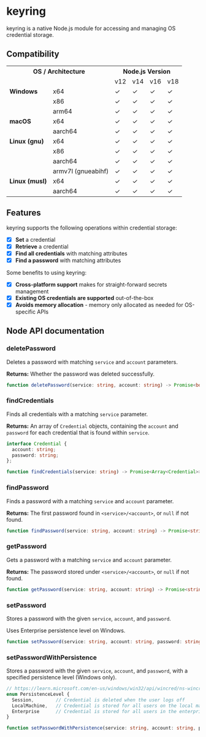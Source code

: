# keyring

keyring is a native Node.js module for accessing and managing OS credential storage.

## Compatibility

<table>
    <tr>
        <th colspan="2">OS / Architecture</th>
        <th colspan="4">Node.js Version</th>
    </tr>
    <tr>
        <td colspan="2"></td>
        <td>v12</td>
        <td>v14</td>
        <td>v16</td>
        <td>v18</td>
    </tr>
    <tr>
        <td><b>Windows</b></td>
        <td>x64</td>
        <td>✓</td>
        <td>✓</td>
        <td>✓</td>
        <td>✓</td>
    </tr>
    <tr>
        <td></td>
        <td>x86</td>
        <td>✓</td>
        <td>✓</td>
        <td>✓</td>
        <td>✓</td>
    </tr>
    <tr>
        <td></td>
        <td>arm64</td>
        <td>✓</td>
        <td>✓</td>
        <td>✓</td>
        <td>✓</td>
    </tr>
    <tr>
        <td><b>macOS</b></td>
        <td>x64</td>
        <td>✓</td>
        <td>✓</td>
        <td>✓</td>
        <td>✓</td>
    </tr>
    <tr>
        <td></td>
        <td>aarch64</td>
        <td>✓</td>
        <td>✓</td>
        <td>✓</td>
        <td>✓</td>
    </tr>
    <tr>
        <td><b>Linux (gnu)</b></td>
        <td>x64</td>
        <td>✓</td>
        <td>✓</td>
        <td>✓</td>
        <td>✓</td>
    </tr>
    <tr>
        <td></td>
        <td>x86</td>
        <td>✓</td>
        <td>✓</td>
        <td>✓</td>
        <td>✓</td>
    </tr>
    <tr>
        <td></td>
        <td>aarch64</td>
        <td>✓</td>
        <td>✓</td>
        <td>✓</td>
        <td>✓</td>
    </tr>
    <tr>
        <td></td>
        <td>armv7l (gnueabihf)</td>
        <td>✓</td>
        <td>✓</td>
        <td>✓</td>
        <td>✓</td>
    </tr>
    <tr>
        <td><b>Linux (musl)</b></td>
        <td>x64</td>
        <td>✓</td>
        <td>✓</td>
        <td>✓</td>
        <td>✓</td>
    </tr>
    <tr>
        <td></td>
        <td>aarch64</td>
        <td>✓</td>
        <td>✓</td>
        <td>✓</td>
        <td>✓</td>
    </tr>
</table>

## Features

keyring supports the following operations within credential storage:

- [x] **Set** a credential
- [x] **Retrieve** a credential
- [x] **Find all credentials** with matching attributes
- [x] **Find a password** with matching attributes

Some benefits to using keyring:

- [x] **Cross-platform support** makes for straight-forward secrets management
- [x] **Existing OS credentials are supported** out-of-the-box
- [x] **Avoids memory allocation** - memory only allocated as needed for OS-specific APIs

## Node API documentation

### deletePassword

Deletes a password with matching `service` and `account` parameters.

**Returns:** Whether the password was deleted successfully.

```ts
function deletePassword(service: string, account: string) -> Promise<boolean>
```

### findCredentials

Finds all credentials with a matching `service` parameter.

**Returns:** An array of `Credential` objects, containing the `account` and `password` for each credential that is found within `service`.

```ts
interface Credential {
  account: string;
  password: string;
};

function findCredentials(service: string) -> Promise<Array<Credential>>
```

### findPassword

Finds a password with a matching `service` and `account` parameter.

**Returns:** The first password found in `<service>/<account>`, or `null` if not found.

```ts
function findPassword(service: string, account: string) -> Promise<string | null>
```

### getPassword

Gets a password with a matching `service` and `account` parameter.

**Returns:** The password stored under `<service>/<account>`, or `null` if not found.

```ts
function getPassword(service: string, account: string) -> Promise<string | null>
```

### setPassword

Stores a password with the given `service`, `account`, and `password`.

Uses Enterprise persistence level on Windows.

```ts
function setPassword(service: string, account: string, password: string) -> Promise<void>
```

### setPasswordWithPersistence

Stores a password with the given `service`, `account`, and `password`, with a specified persistence level (Windows only).

```ts
// https://learn.microsoft.com/en-us/windows/win32/api/wincred/ns-wincred-credentiala#members
enum PersistenceLevel {
  Session,        // Credential is deleted when the user logs off
  LocalMachine,   // Credential is stored for all users on the local machine
  Enterprise      // Credential is stored for all users in the enterprise domain (default)
}

function setPasswordWithPersistence(service: string, account: string, password: string, persistence: PersistenceLevel) -> Promise<void>
```